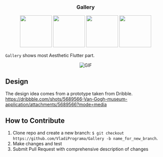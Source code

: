 <H3 align= "center" > Gallery </H3>
<p align="center">
<img width="100" src="https://img.shields.io/badge/plastic-legal-success">
<img width="100" src="https://img.shields.io/github/downloads/VladiPrograma/Gallery/total?color=Success">
 <img width="100" src="https://img.shields.io/github/repo-size/VladiPrograma/Gallery"> 
 <img width="100" src="https://img.shields.io/github/followers/VladiPrograma">
</p>


`Gallery` shows most Aesthetic Flutter part.

<p align="center"><img align="center" alt="GIF" src="https://cdn.dribbble.com/users/1744610/screenshots/5689566/attachments/1228979/___1_00000.png"/></p>

**Design**
---
The design idea comes from a prototype taken from Dribble. 
https://dribbble.com/shots/5689566-Van-Gogh-museum-application/attachments/5689566?mode=media

**How to Contribute**
---

1. Clone repo and create a new branch: `$ git checkout https://github.com/VladiPrograma/Gallery -b name_for_new_branch`.
2. Make changes and test
3. Submit Pull Request with comprehensive description of changes
